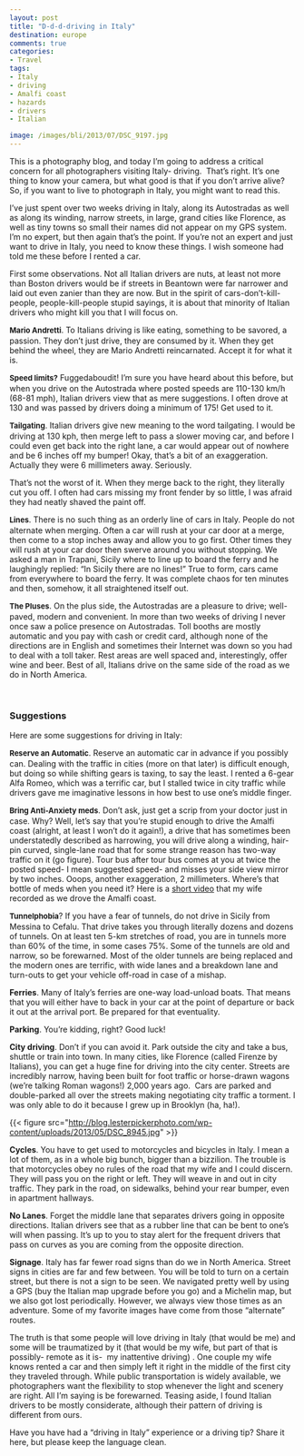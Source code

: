 ```yaml
---
layout: post
title: "D-d-d-driving in Italy"
destination: europe
comments: true
categories:
- Travel
tags:
- Italy
- driving
- Amalfi coast
- hazards
- drivers
- Italian

image: /images/bli/2013/07/DSC_9197.jpg
---
```


This is a photography blog, and today I’m going to address a critical concern for all photographers visiting Italy- driving.  That’s right. It’s one thing to know your camera, but what good is that if you don’t arrive alive? So, if you want to live to photograph in Italy, you might want to read this.

<!--more-->

I’ve just spent over two weeks driving in Italy, along its Autostradas as well as along its winding, narrow streets, in large, grand cities like Florence, as well as tiny towns so small their names did not appear on my GPS system. I’m no expert, but then again that’s the point. If you’re not an expert and just want to drive in Italy, you need to know these things. I wish someone had told me these before I rented a car.

First some observations. Not all Italian drivers are nuts, at least not more than Boston drivers would be if streets in Beantown were far narrower and laid out even zanier than they are now. But in the spirit of cars-don’t-kill-people, people-kill-people stupid sayings, it is about that minority of Italian drivers who might kill you that I will focus on.

<strong style="font-size: 13px; line-height: 19px;">Mario Andretti</strong>. To Italians driving is like eating, something to be savored, a passion. They don’t just drive, they are consumed by it. When they get behind the wheel, they are Mario Andretti reincarnated. Accept it for what it is.

<strong style="font-size: 13px; line-height: 19px;">Speed limits?</strong> Fuggedaboudit! I’m sure you have heard about this before, but when you drive on the Autostrada where posted speeds are 110-130 km/h (68-81 mph), Italian drivers view that as mere suggestions. I often drove at 130 and was passed by drivers doing a minimum of 175! Get used to it.

<strong style="font-size: 13px; line-height: 19px;">Tailgating</strong>. Italian drivers give new meaning to the word tailgating. I would be driving at 130 kph, then merge left to pass a slower moving car, and before I could even get back into the right lane, a car would appear out of nowhere and be 6 inches off my bumper! Okay, that’s a bit of an exaggeration. Actually they were 6 millimeters away. Seriously.

That’s not the worst of it. When they merge back to the right, they literally cut you off. I often had cars missing my front fender by so little, I was afraid they had neatly shaved the paint off.

<strong style="font-size: 13px; line-height: 19px;">Lines</strong>. There is no such thing as an orderly line of cars in Italy. People do not alternate when merging. Often a car will rush at your car door at a merge, then come to a stop inches away and allow you to go first. Other times they will rush at your car door then swerve around you without stopping. We asked a man in Trapani, Sicily where to line up to board the ferry and he laughingly replied: “In Sicily there are no lines!” True to form, cars came from everywhere to board the ferry. It was complete chaos for ten minutes and then, somehow, it all straightened itself out.

<strong style="font-size: 13px; line-height: 19px;">The Pluses</strong>. On the plus side, the Autostradas are a pleasure to drive; well-paved, modern and convenient. In more than two weeks of driving I never once saw a police presence on Autostradas. Toll booths are mostly automatic and you pay with cash or credit card, although none of the directions are in English and sometimes their Internet was down so you had to deal with a toll taker. Rest areas are well spaced and, interestingly, offer wine and beer. Best of all, Italians drive on the same side of the road as we do in North America. 

 
### Suggestions

Here are some suggestions for driving in Italy:

<strong style="font-size: 13px; line-height: 19px;">Reserve an Automatic</strong>. Reserve an automatic car in advance if you possibly can. Dealing with the traffic in cities (more on that later) is difficult enough, but doing so while shifting gears is taxing, to say the least. I rented a 6-gear Alfa Romeo, which was a terrific car, but I stalled twice in city traffic while drivers gave me imaginative lessons in how best to use one’s middle finger.

<strong style="font-size: 13px; line-height: 19px;">Bring Anti-Anxiety meds</strong>. Don’t ask, just get a scrip from your doctor just in case. Why? Well, let’s say that you’re stupid enough to drive the Amalfi coast (alright, at least I won’t do it again!), a drive that has sometimes been understatedly described as harrowing, you will drive along a winding, hair-pin curved, single-lane road that for some strange reason has two-way traffic on it (go figure). Tour bus after tour bus comes at you at twice the posted speed- I mean suggested speed- and misses your side view mirror by two inches. Ooops, another exaggeration, 2 millimeters. Where’s that bottle of meds when you need it? Here is a <a href="http://youtu.be/v5OM9oOaeTA">short video</a> that my wife recorded as we drove the Amalfi coast. 

<strong style="font-size: 13px; line-height: 19px;">Tunnelphobia</strong>? If you have a fear of tunnels, do not drive in Sicily from Messina to Cefalu. That drive takes you through literally dozens and dozens of tunnels. On at least ten 5-km stretches of road, you are in tunnels more than 60% of the time, in some cases 75%. Some of the tunnels are old and narrow, so be forewarned. Most of the older tunnels are being replaced and the modern ones are terrific, with wide lanes and a breakdown lane and turn-outs to get your vehicle off-road in case of a mishap.

<strong>Ferries</strong>. Many of Italy’s ferries are one-way load-unload boats. That means that you will either have to back in your car at the point of departure or back it out at the arrival port. Be prepared for that eventuality.

<strong>Parking</strong>. You’re kidding, right? Good luck!

<strong>City driving</strong>. Don’t if you can avoid it. Park outside the city and take a bus, shuttle or train into town. In many cities, like Florence (called Firenze by Italians), you can get a huge fine for driving into the city center. Streets are incredibly narrow, having been built for foot traffic or horse-drawn wagons (we’re talking Roman wagons!) 2,000 years ago.  Cars are parked and double-parked all over the streets making negotiating city traffic a torment. I was only able to do it because I grew up in Brooklyn (ha, ha!).

{{< figure src="http://blog.lesterpickerphoto.com/wp-content/uploads/2013/05/DSC_8945.jpg" >}}

<strong>Cycles</strong>. You have to get used to motorcycles and bicycles in Italy. I mean a lot of them, as in a whole big bunch, bigger than a bizzilion. The trouble is that motorcycles obey no rules of the road that my wife and I could discern. They will pass you on the right or left. They will weave in and out in city traffic. They park in the road, on sidewalks, behind your rear bumper, even in apartment hallways.

<strong>No Lanes</strong>. Forget the middle lane that separates drivers going in opposite directions. Italian drivers see that as a rubber line that can be bent to one’s will when passing. It’s up to you to stay alert for the frequent drivers that pass on curves as you are coming from the opposite direction.

<strong>Signage</strong>. Italy has far fewer road signs than do we in North America. Street signs in cities are far and few between. You will be told to turn on a certain street, but there is not a sign to be seen. We navigated pretty well by using a GPS (buy the Italian map upgrade before you go) and a Michelin map, but we also got lost periodically. However, we always view those times as an adventure. Some of my favorite images have come from those “alternate” routes.

The truth is that some people will love driving in Italy (that would be me) and some will be traumatized by it (that would be my wife, but part of that is possibly- remote as it is-  my inattentive driving) . One couple my wife knows rented a car and then simply left it right in the middle of the first city they traveled through. While public transportation is widely available, we photographers want the flexibility to stop whenever the light and scenery are right. All I’m saying is be forewarned. Teasing aside, I found Italian drivers to be mostly considerate, although their pattern of driving is different from ours.

Have you have had a “driving in Italy” experience or a driving tip? Share it here, but please keep the language clean. 
